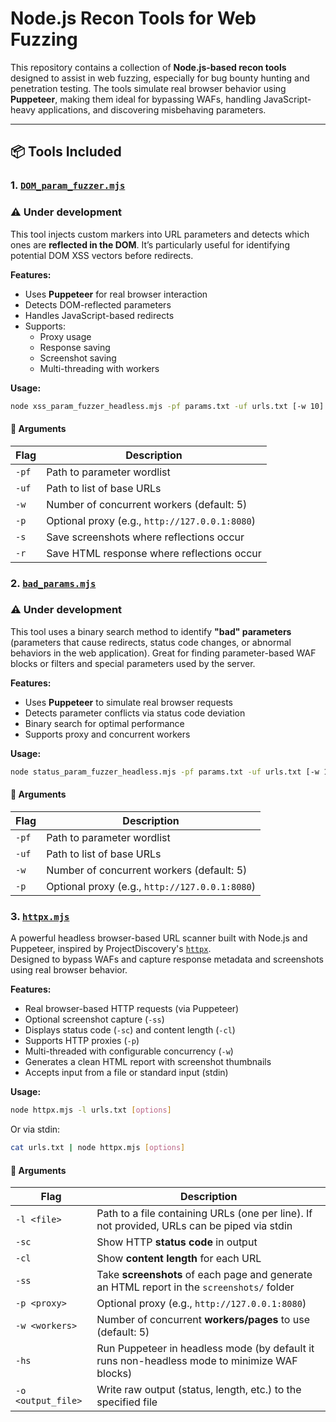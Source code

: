# Node.js Recon Tools for Web Fuzzing

This repository contains a collection of **Node.js-based recon tools** designed to assist in web fuzzing, especially for bug bounty hunting and penetration testing. The tools simulate real browser behavior using **Puppeteer**, making them ideal for bypassing WAFs, handling JavaScript-heavy applications, and discovering misbehaving parameters.

---

## 📦 Tools Included

### 1. [`DOM_param_fuzzer.mjs`](./dom-param-fuzzer/)
### ⚠️ Under development

This tool injects custom markers into URL parameters and detects which ones are **reflected in the DOM**. It’s particularly useful for identifying potential DOM XSS vectors before redirects.

**Features:**
- Uses **Puppeteer** for real browser interaction
- Detects DOM-reflected parameters
- Handles JavaScript-based redirects
- Supports:
    - Proxy usage
    - Response saving
    - Screenshot saving
    - Multi-threading with workers

**Usage:**

```bash
node xss_param_fuzzer_headless.mjs -pf params.txt -uf urls.txt [-w 10] [-p http://127.0.0.1:8080] [-s] [-r]
```
#### 🧰 Arguments
| Flag   | Description                                            |
|--------|--------------------------------------------------------|
| `-pf`  | Path to parameter wordlist                             |
| `-uf`  | Path to list of base URLs                              |
| `-w`   | Number of concurrent workers (default: 5)             |
| `-p`   | Optional proxy (e.g., `http://127.0.0.1:8080`)        |
| `-s`   | Save screenshots where reflections occur               |
| `-r`   | Save HTML response where reflections occur             |

### 2. [`bad_params.mjs`](./dom-param-fuzzer/)
### ⚠️ Under development
This tool uses a binary search method to identify **"bad" parameters** (parameters that cause redirects, status code changes, or abnormal behaviors in the web application). Great for finding parameter-based WAF blocks or filters and special parameters used by the server.

**Features:**
- Uses **Puppeteer** to simulate real browser requests
- Detects parameter conflicts via status code deviation
- Binary search for optimal performance
- Supports proxy and concurrent workers

**Usage:**

```bash
node status_param_fuzzer_headless.mjs -pf params.txt -uf urls.txt [-w 10] [-p http://127.0.0.1:8080]
```
#### 🧰 Arguments

| Flag   | Description                                            |
|--------|--------------------------------------------------------|
| `-pf`  | Path to parameter wordlist                             |
| `-uf`  | Path to list of base URLs                              |
| `-w`   | Number of concurrent workers (default: 5)             |
| `-p`   | Optional proxy (e.g., `http://127.0.0.1:8080`)        |

### 3. [`httpx.mjs`](./httpx/)
A powerful headless browser-based URL scanner built with Node.js and Puppeteer, inspired by ProjectDiscovery's [`httpx`](https://github.com/projectdiscovery/httpx).  
Designed to bypass WAFs and capture response metadata and screenshots using real browser behavior.

**Features:**
- Real browser-based HTTP requests (via Puppeteer)
- Optional screenshot capture (`-ss`)
- Displays status code (`-sc`) and content length (`-cl`)
- Supports HTTP proxies (`-p`)
- Multi-threaded with configurable concurrency (`-w`)
- Generates a clean HTML report with screenshot thumbnails
- Accepts input from a file or standard input (stdin)

**Usage:**
```bash
node httpx.mjs -l urls.txt [options]
```
Or via stdin:
```bash
cat urls.txt | node httpx.mjs [options]
```
#### 🧰 Arguments

| Flag | Description                                                                                  |
|----|----------------------------------------------------------------------------------------------|
| `-l <file>` | Path to a file containing URLs (one per line). If not provided, URLs can be piped via stdin  |
| `-sc` | Show HTTP **status code** in output                                                          |
| `-cl` | Show **content length** for each URL                                                         |
| `-ss` | Take **screenshots** of each page and generate an HTML report in the `screenshots/` folder   |
| `-p <proxy>` | Optional proxy (e.g., `http://127.0.0.1:8080`)                                               |
| `-w <workers>` | Number of concurrent **workers/pages** to use (default: 5)                                   |
| `-hs` | Run Puppeteer in headless mode (by default it runs non-headless mode to minimize WAF blocks) |
| `-o <output_file>` | Write raw output (status, length, etc.) to the specified file |
